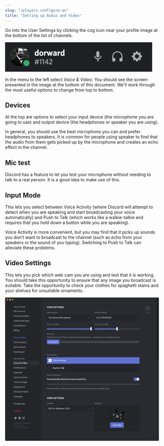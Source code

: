 ```yaml
---
slug: "/players-configure-av"
title: "Setting up Audio and Video"
---
```


Go into the User Settings by clicking the cog icon near your profile image at
the bottom of the list of channels.

![Settings button](settings-icon.png)

In the menu to the left select *Voice & Video*. You should see the screen presented in the image at the bottom of this document. We'll work through the most useful options to change from top to bottom.

## Devices

At the top are options to select your input device (the microphone you are going to use) and output device (the headphones or speaker you are using).

In general, you should use the best microphone you can and prefer headphones to speakers. It is common for people using speaker to find that the audio from them gets picked up by the microphone and creates an echo effect in the channel.

## Mic test

Discord has a feature to let you test your microphone without needing to talk to a real person. It is a good idea to make use of this.

## Input Mode

This lets you select between Voice Activity (where Discord will attempt to detect when you are speaking and start broadcasting your voice automatically) and Push to Talk (which works like a walkie-talkie and requires that you hold down a button while you are speaking).

Voice Activity is more convenient, but you may find that it picks up sounds you don't want to broadcast to the channel (such as echo from your speakers or the sound of you typing). Switching to Push to Talk can alleviate these problems.

## Video Settings

This lets you pick which web cam you are using and test that it is working. You should take this opportunity to ensure that any image you broadcast is suitable. Take the opportunity to check your clothes for spaghetti stains and your shelves for unsuitable ornaments.  

![Settings button](settings-vav.png)
